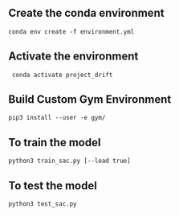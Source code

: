 ## Create the conda environment

```conda env create -f environment.yml```

## Activate the environment
 
``` conda activate project_drift```

## Build Custom Gym Environment

```pip3 install --user -e gym/```

## To train the model

```python3 train_sac.py [--load true]```

## To test the model

```python3 test_sac.py```